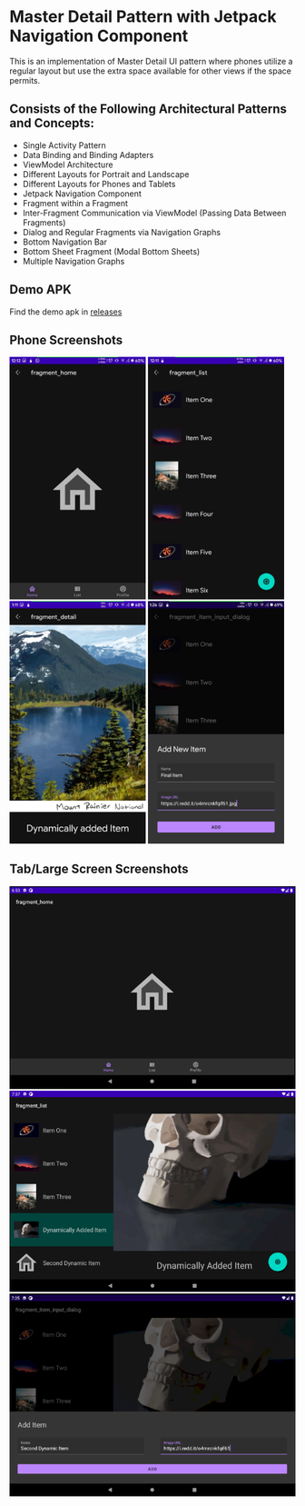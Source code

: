# Master Detail Pattern with Jetpack Navigation Component
This is an implementation of Master Detail UI pattern where phones utilize a regular layout but use the extra space available for other views if the space permits.

## Consists of the Following Architectural Patterns and Concepts:
- Single Activity Pattern
- Data Binding and Binding Adapters
- ViewModel Architecture
- Different Layouts for Portrait and Landscape
- Different Layouts for Phones and Tablets
- Jetpack Navigation Component
- Fragment within a Fragment
- Inter-Fragment Communication via ViewModel (Passing Data Between Fragments)
- Dialog and Regular Fragments via Navigation Graphs
- Bottom Navigation Bar
- Bottom Sheet Fragment (Modal Bottom Sheets)
- Multiple Navigation Graphs

## Demo APK
Find the demo apk in [releases](https://github.com/HuM4NoiD/master-detail/releases)

## Phone Screenshots
<img src="screens/phoneHome.jpg" width="240">
<img src="screens/phoneList.jpg" width="240">
<img src="screens/phoneDetail.jpg" width="240">
<img src="screens/phoneBottomSheet.jpg" width="240"><br/>

## Tab/Large Screen Screenshots
![Home Fragment](screens/tabHome.png)
![List Master Fragment with Detail Fragment](screens/tabList.png)
![Modal Input Bottom Sheet](screens/tabBottomSheet.png)
